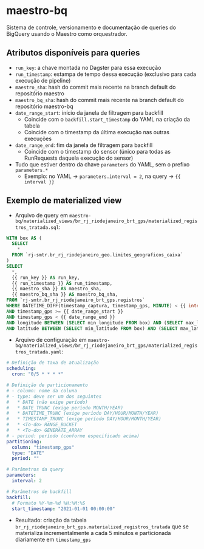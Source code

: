 # maestro-bq

Sistema de controle, versionamento e documentação de queries do BigQuery usando o Maestro como orquestrador.

<!-- ## Usando localmente

Para isso você deve seguir os seguintes passos:

1. Rodar o maestro daemon, gcpr e dagit localmente. Ver tutorial em ...

2. Salvar as  -->

## Atributos disponíveis para queries

- `run_key`: a chave montada no Dagster para essa execução
- `run_timestamp`: estampa de tempo dessa execução (exclusivo para cada execução de pipeline)
- `maestro_sha`: hash do commit mais recente na branch default do repositório maestro
- `maestro_bq_sha`: hash do commit mais recente na branch default do repositório maestro-bq
- `date_range_start`: início da janela de filtragem para backfill
  - Coincide com o `backfill.start_timestamp` do YAML na criação da tabela
  - Coincide com o timestamp da última execução nas outras execuções
- `date_range_end`: fim da janela de filtragem para backfill
  - Coincide com o timestamp do sensor (único para todas as RunRequests daquela execução do sensor)
- Tudo que estiver dentro da chave `parameters` do YAML, sem o prefixo `parameters.*`
  - Exemplo: no YAML -> `parameters.interval = 2`, na query -> `{{ interval }}`

## Exemplo de materialized view

- Arquivo de query em `maestro-bq/materialized_views/br_rj_riodejaneiro_brt_gps/materialized_registros_tratada.sql`:

```sql
WITH box AS (
  SELECT
    *
  FROM `rj-smtr.br_rj_riodejaneiro_geo.limites_geograficos_caixa`
)
SELECT
  *,
  {{ run_key }} AS run_key,
  {{ run_timestamp }} AS run_timestamp,
  {{ maestro_sha }} AS maestro_sha,
  {{ maestro_bq_sha }} AS maestro_bq_sha,
FROM `rj-smtr.br_rj_riodejaneiro_brt_gps.registros` 
WHERE DATETIME_DIFF(timestamp_captura, timestamp_gps, MINUTE) < {{ interval }}
AND timestamp_gps >= {{ date_range_start }}
AND timestamp_gps < {{ date_range_end }}
AND longitude BETWEEN (SELECT min_longitude FROM box) AND (SELECT max_longitude FROM box)
AND latitude BETWEEN (SELECT min_latitude FROM box) AND (SELECT max_latitude FROM box)
```

- Arquivo de configuração em `maestro-bq/materialized_views/br_rj_riodejaneiro_brt_gps/materialized_registros_tratada.yaml`:

```yaml
# Definição de taxa de atualização
scheduling:
  cron: "0/5 * * * *"

# Definição de particionamento
# - column: nome da coluna
# - type: deve ser um dos seguintes
#   * DATE (não exige período)
#   * DATE_TRUNC (exige período MONTH/YEAR)
#   * DATETIME_TRUNC (exige período DAY/HOUR/MONTH/YEAR)
#   * TIMESTAMP_TRUNC (exige período DAY/HOUR/MONTH/YEAR)
#   * <To-do> RANGE_BUCKET
#   * <To-do> GENERATE_ARRAY
# - period: período (conforme especificado acima)
partitioning:
  column: "timestamp_gps"
  type: "DATE"
  period: ""

# Parâmetros da query
parameters:
  interval: 2

# Parâmetros de backfill
backfill:
  # Formato %Y-%m-%d %H:%M:%S
  start_timestamp: "2021-01-01 00:00:00"
```

- Resultado: criação da tabela `br_rj_riodejaneiro_brt_gps.materialized_registros_tratada` que se materializa incrementalmente a cada 5 minutos e particionada diariamente em `timestamp_gps`
